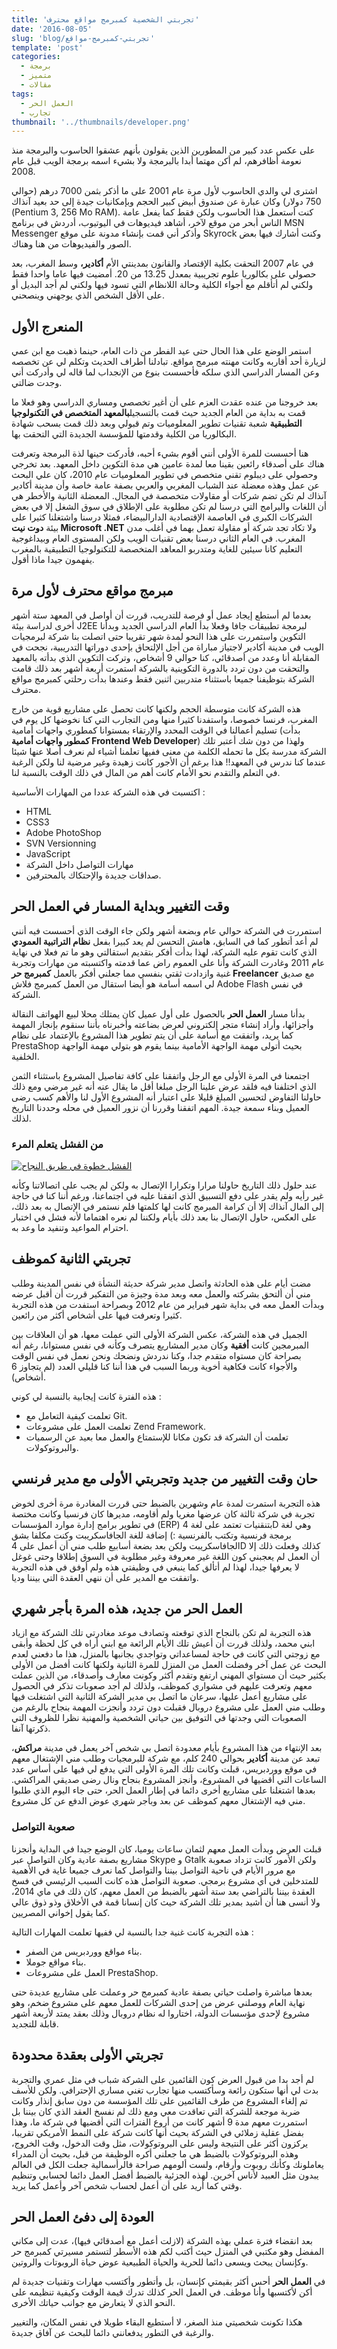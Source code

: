 ```yaml
---
title: 'تجربتي الشخصية كمبرمج مواقع محترف'
date: '2016-08-05'
slug: 'blog/تجربتي-كمبرمج-مواقع'
template: 'post'
categories:
  - برمجة
  - متميز
  - مقالات
tags:
  - العمل الحر
  - تجارب
thumbnail: '../thumbnails/developer.png'
---
```


على عكس عدد كبير من المطورين الذين يقولون بأنهم عشقوا الحاسوب والبرمجة منذ نعومة أظافرهم، لم أكن مهتما أبدا بالبرمجة ولا بشيء اسمه برمجة الويب قبل عام 2008.

اشترى لي والدي الحاسوب لأول مرة عام 2001 على ما أذكر بثمن 7000 درهم (حوالي 750 دولار) وكان عبارة عن صندوق أبيض كبير الحجم وبإمكانيات جيدة إلى حد بعيد آنذاك (Pentium 3, 256 Mo RAM). كنت أستعمل هذا الحاسوب ولكن فقط كما يفعل عامة الناس أبحر من موقع لآخر، أشاهد فيديوهات في اليوتيوب، أدردش في برنامج MSN Messenger وأذكر أني قمت بإنشاء مدونة على موقع Skyrock وكنت أشارك فيها بعض الصور والفيديوهات من هنا وهناك.

في عام 2007 التحقت بكلية الإقتصاد والقانون بمدينتي الأم **أكادير،** وسط المغرب، بعد حصولي على بكالوريا علوم تجريبية بمعدل 13.25 من 20. أمضيت فيها عاما واحدا فقط ولكني لم أتأقلم مع أجواء الكلية وحالة اللانظام التي تسود فيها ولكني لم أجد البديل أو على الأقل الشخص الذي يوجهني وينصحني.

## المنعرج الأول

استمر الوضع على هذا الحال حتى عيد الفطر من ذات العام، حينما ذهبت مع ابن عمي لزيارة أحد أقاربه وكانت مهنته مبرمج مواقع. تبادلنا أطراف الحديث وتكلم لي عن تخصصه وعن المسار الدراسي الذي سلكه فأحسست بنوع من الإنجداب لما قاله لي وأدركت أني وجدت ضالتي.

بعد خروجنا من عنده عقدت العزم على أن أغير تخصصي ومساري الدراسي وهو فعلا ما قمت به بداية من العام الجديد حيث قمت بالتسجيل**بالمعهد المتخصص في التكنولوجيا التطبيقية** شعبة تقنيات تطوير المعلوميات وتم قبولي وبعد ذلك قمت بسحب شهادة البكالوريا من الكلية وقدمتها للمؤسسة الجديدة التي التحقت بها.

هنا أحسست للمرة الأولى أنني أقوم بشيء أحبه، فأدركت حينها لذة البرمجة وتعرفت هناك على أصدقاء رائعين بقينا معا لمدة عامين هي مدة التكوين داخل المعهد. بعد تخرجي وحصولي على ديبلوم تقني متخصص في تطوير المعلوميات عام 2010، كان علي البحث عن عمل وهذه معضلة عند الشباب المغربي والعربي بصفة عامة خاصة وأن مدينة أكادير آنذاك لم تكن تضم شركات أو مقاولات متخصصة في المجال. المعضلة الثانية والأخطر هي أن اللغات والبرامج التي درسنا لم تكن مطلوبة على الإطلاق في سوق الشغل إلا في بعض الشركات الكبرى في العاصمة الإقتصادية الدارالبيضاء، فمثلا درسنا واشتغلنا كثيرا على بيئة **دوت نيت Microsoft .NET** ولا تكاد تجد شركة أو مقاولة تعمل بهما في أغلب مدن المغرب. في العام الثاني درسنا بعض تقنيات الويب ولكن المستوى العام وبيداغوجية التعليم كانا سيئين للغاية ومتدربو المعاهد المتخصصة للتكنولوجيا التطبيقية بالمغرب يفهمون جيدا ماذا أقول.

## مبرمج مواقع محترف لأول مرة

بعدما لم أستطع إيجاد عمل أو فرصة للتدريب، قررت أن أواصل في المعهد ستة أشهر أخرى لدراسة بيئة J2EE لبرمجة تطبيقات جافا وفعلا بدأ العام الدراسي الجديد وبدأنا التكوين واستمررت على هذا النحو لمدة شهر تقريبا حتى اتصلت بنا شركة لبرمجيات الويب في مدينة أكادير لاجتياز مباراة من أجل الإلتحاق بإحدى دوراتها التدريبية، نجحت في المقابلة أنا وعدد من أصدقائي، كنا حوالي 9 أشخاص، وتركت التكوين الذي بدأته بالمعهد والتحقت من دون تردد بالدورة التكوينية بالشركة استمرت أربعة أشهر بعد ذلك قامت الشركة بتوظيفنا جميعا باستثناء متدربين اثنين فقط وعندها بدأت رحلتي كمبرمج مواقع محترف.

هذه الشركة كانت متوسطة الحجم ولكنها كانت تحصل على مشاريع قوية من خارج المغرب، فرنسا خصوصا، واستفدنا كثيرا منها ومن التجارب التي كنا نخوضها كل يوم في تسليم أعمالنا في الوقت المحدد والإرتقاء بمستوانا كمطوري واجهات أمامية (بدأت **كمطور واجهات أمامية Frontend Web Developer**) ولهذا من دون شك أعتبر تلك الشركة مدرسة بكل ما تحمله الكلمة من معنى ففيها تعلمنا أشياء لم نعرف أصلا عنها شيئا عندما كنا ندرس في المعهد!! هذا برغم أن الأجور كانت زهيدة وغير مرضية لنا ولكن الرغبة في التعلم والتقدم نحو الأمام كانت أهم من المال في ذلك الوقت بالنسبة لنا.

اكتسبت في هذه الشركة عددا من المهارات الأساسية :

- HTML
- CSS3
- Adobe PhotoShop
- SVN Versionning
- JavaScript
- مهارات التواصل داخل الشركة
- صداقات جديدة والإحتكاك بالمحترفين.

## وقت التغيير وبداية المسار في العمل الحر

استمررت في الشركة حوالي عام وبضعة أشهر ولكن جاء الوقت الذي أحسست فيه أنني لم أعد أتطور كما في السابق، هامش التحسن لم يعد كبيرا بفعل **نظام التراتبية العمودي** الذي كانت تقوم عليه الشركة، لهذا بدأت أفكر بتقديم استقالتي وهو ما تم فعلا في نهاية عام 2011 وغادرت الشركة وأنا على العموم راض عما قدمته واكتسبته من مهارات وتجربة غنية وازدادت ثقتي بنفسي مما جعلني أفكر بالعمل **كمبرمج حر Freelancer** مع صديق لي اسمه أسامة هو أيضا استقال من العمل كمبرمج فلاش Adobe Flash في نفس الشركة.

بدأنا مسار **العمل الحر** بالحصول على أول عميل كان يمتلك محلا لبيع الهواتف النقالة وأجزائها، وأراد إنشاء متجر إلكتروني لعرض بضاعته وأخبرناه بأننا سنقوم بإنجاز المهمة كما يريد، واتفقت مع أسامة على أن يتم تطوير هذا المشروع بالإعتماد على نظام PrestaShop بحيث أتولى مهمة الواجهة الأمامية بينما يقوم هو بتولي مهمة الواجهة الخلفية.

اجتمعنا في المرة الأولى مع الرجل واتفقنا على كافة تفاصيل المشروع باستثناء الثمن الذي اختلفنا فيه فلقد عرض علينا الرجل مبلغا أقل ما يقال عنه أنه غير مرضي ومع ذلك حاولنا التفاوض لتحسين المبلغ قليلا على اعتبار أنه المشروع الأول لنا والأهم كسب رضى العميل وبناء سمعة جيدة. المهم اتفقنا وقررنا أن نزور العميل في محله وحددنا التاريخ لذلك.

### من الفشل يتعلم المرء

[![الفشل خطوة في طريق النجاح](../images/failure.jpg)](../images/failure.jpg)

عند حلول ذلك التاريخ حاولنا مرارا وتكرارا الإتصال به ولكن لم يجب على اتصالاتنا وكأنه غير رأيه ولم يقدر على دفع التسبيق الذي اتفقنا عليه في اجتماعنا، ورغم أننا كنا في حاجة إلى المال آنذاك إلا أن كرامة المبرمج كانت لها كلمتها فلم نستمر في الإتصال به بعد ذلك، على العكس، حاول الإتصال بنا بعد ذلك بأيام ولكننا لم نعره اهتماما لأنه فشل في اختبار احترام المواعيد وتنفيد ما وعد به.

## تجربتي الثانية كموظف

مضت أيام على هذه الحادثة واتصل مدير شركة حديثة النشأة في نفس المدينة وطلب مني أن ألتحق بشركته والعمل معه وبعد مدة وجيزة من التفكير قررت أن أقبل عرضه وبدأت العمل معه في بداية شهر فبراير من عام 2012 وبصراحة استفدت من هذه التجربة كثيرا وتعرفت فيها على أشخاص أكثر من رائعين.

الجميل في هذه الشركة، عكس الشركة الأولى التي عملت معها، هو أن العلاقات بين المبرمجين كانت **أفقية** وكان مدير المشاريع يتصرف وكأنه في نفس مستوانا، رغم أنه بصراحة كان مستواه متقدم جدا، وكنا ندردش ونضحك ونحن نعمل في نفس الوقت والأجواء كانت فكاهية أخوية وربما السبب في هذا أننا كنا قليلي العدد (لم يتجاوز 6 أشخاص).

هذه الفترة كانت إيجابية بالنسبة لي كوني :

- تعلمت كيفية التعامل مع Git.
- تعلمت العمل على مشروعات Zend Framework.
- تعلمت أن الشركة قد تكون مكانا للإستمتاع والعمل معا بعيد عن الرسميات والبروتوكولات.

## حان وقت التغيير من جديد وتجربتي الأولى مع مدير فرنسي

هذه التجربة استمرت لمدة عام وشهرين بالضبط حتى قررت المغادرة مرة أخرى لخوض تجربة في شركة ثالثة كان عرضها مغريا ولم أقاومه، مديرها كان فرنسيا وكانت مختصة في تطوير برامج إدارة موارد المؤسسات (ERP) بتنقنيات تعتمد على لغة 4D وهي لغة برمجة فرنسية وتكتب بالفرنسية :) إضافة للغة الجافاسكريبت وكنت مكلفا بشق الجافاسكريبت ولكن بعد بضعة أسابيع طلب مني أن أعمل على 4D كذلك وفعلت ذلك إلا أن العمل لم يعجبني كون اللغة غير معروفة وغير مطلوبة في السوق إطلاقا وحتى غوغل لا يعرفها جيدا، لهذا لم أتألق كما ينبغي في وظيفتي هذه ولم أوفق في هذه التجربة واتفقت مع المدير على أن ننهي العقدة التي بيننا وديا.

## العمل الحر من جديد، هذه المرة بأجر شهري

هذه التجربة لم تكن بالنجاح الذي توقعته وتصادف موعد مغادرتي تلك الشركة مع ازياد ابني محمد، ولذلك قررت أن أعيش تلك الأيام الرائعة مع ابني أراه في كل لحظة وأبقى مع زوجتي التي كانت في حاجة لمساعداتي وتواجدي بجانبها بالمنزل، هذا ما دفعني لعدم البحث عن عمل آخر وفضلت العمل من المنزل للمرة الثانية ولكنها كانت أفضل من الأولى بكثير حيث أن مستواي المهني ارتفع وتقدم أكثر وكونت معارف وأصدقاء، من الذين عملت معهم وتعرفت عليهم في مشواري كموظف، ولذلك لم أجد صعوبات تذكر في الحصول على مشاريع أعمل عليها، سرعان ما اتصل بي مدير الشركة الثانية التي اشتغلت فيها وطلب مني العمل على مشروع دروبال فقبلت دون تردد وأنجزت المهمة بنجاح بالرغم من الصعوبات التي وجدتها في التوفيق بين حياتي الشخصية والمهنية نظرا للظروف التي ذكرتها آنفا.

بعد الإنتهاء من هذا المشروع بأيام معدودة اتصل بي شخص آخر يعمل في مدينة **مراكش**، تبعد عن مدينة **أكادير** بحوالي 240 كلم، مع شركة للبرمجيات وطلب مني الإشتغال معهم في موقع ووردبريس، قبلت وكانت تلك المرة الأولى التي يدفع لي فيها على أساس عدد الساعات التي أقضيها في المشروع، وأنجز المشروع بنجاح ونال رضى صديقي المراكشي. بعدها اشتغلنا على مشاريع أخرى دائما في إطار العمل الحر، حتى جاء اليوم الذي طلبوا مني فيه الإشتغال معهم كموظف عن بعد وبأجر شهري عوض الدفع عن كل مشروع.

### صعوبة التواصل

قبلت العرض وبدأت العمل معهم لثمان ساعات يوميا، كان الوضع جيدا في البداية وأنجزنا مشاريع بصفة عادية وكان التواصل عبر Skype و Gtalk ولكن الأمور كانت تزداد صعوبة مع مرور الأيام في ناحية التواصل بيننا والتواصل كما نعرف جميعا غاية في الأهمية للمتدخلين في أي مشروع برمجي. صعوبة التواصل هذه كانت السبب الرئيسي في فسخ العقدة بيننا بالتراضي بعد ستة أشهر بالضبط من العمل معهم، كان ذلك في ماي 2014، ولا أنسى هنا أن أشيد بمدير تلك الشركة حيث كان إنسانا قمة في الأخلاق وذو ذوق عالي كما يقول إخواني المصريين.

هذه التجربة كانت غنية جدا بالنسبة لي ففيها تعلمت المهارات التالية :

- بناء مواقع ووردبريس من الصفر.
- بناء مواقع جوملا.
- العمل على مشروعات PrestaShop.

بعدها مباشرة واصلت حياتي بصفة عادية كمبرمج حر وعملت على مشاريع عديدة حتى نهاية العام ووصلني عرض من إحدى الشركات للعمل معهم على مشروع ضخم، وهو مشروع لإحدى مؤسسات الدولة، اختاروا له نظام دروبال وذلك بعقد يمتد لأربعة أشهر قابلة للتجديد.

## تجربتي الأولى بعقدة محدودة

لم أجد بدا من قبول العرض كون القائمين على الشركة شباب في مثل عمري والتجربة بدت لي أنها ستكون رائعة وسأكتسب منها تجارب تغني مساري الإحترافي. ولكن للأسف تم إلغاء المشروع من طرف القائمين على تلك المؤسسة من دون سابق إنذار وكانت ضربة موجعة للشركة التي تعاقدت معي ومع ذلك لم نفسخ العقد الذي كان بيننا بل استمررت معهم مدة 9 أشهر كانت من أروع الفترات التي أقضيها في شركة ما، وهذا بفضل عقلية زملائي في الشركة بحيث أنها كانت شركة على النمط الأمريكي تقريبا، يركزون أكثر على النتيجة وليس على البروتوكولات، مثل وقت الدخول، وقت الخروج، وهذه البروتوكولات بالضبط هي ما جعلني أكره الوظيفة من قبل، بحيث أن المدراء يعاملونك وكأنك روبوت وأرقام، ولست ألومهم صراحة فالرأسمالية جعلت الكل في العالم يبدون مثل العبيد لأناس آخرين. لهذه الجزئية بالضبط أفضل العمل دائما لحسابي وتنظيم وقتي كما أريد على أن أعمل لحساب شخص آخر وأعمل كما يريد.

## العودة إلى دفئ العمل الحر

بعد انقضاء فترة عملي بهذه الشركة (لازلت أعمل مع أصدقائي فيها)، عدت إلى مكاني المفضل وهو مكتبي في المنزل حيث أكتب لكم هذه الأسطر لتستمر مسيرتي كمبرمج حر وكإنسان يبحث ويسعى دائما للحرية والحياة الطبيعية عوض حياة الروبوتات والروتين.

في **العمل الحر** أحس أكثر بقيمتي كإنسان، بل وأتطور وأكتسب مهارات وتقنيات جديدة لم أكن لأكتسبها وأنا موظف. في العمل الحر كذلك تدرك قيمة الوقت وكيفية تنظيمه على النحو الذي لا يتعارض مع جوانب حياتك الأخرى.

هكذا تكونت شخصيتي منذ الصغر، لا أستطيع البقاء طويلا في نفس المكان، والتغيير والرغبة في التطور يدفعانني دائما للبحث عن آفاق جديدة.
